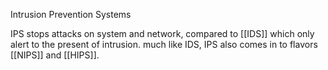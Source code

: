 Intrusion Prevention Systems

IPS stops attacks on system and network, compared to [[IDS]] which only alert to the present of intrusion. much like IDS, IPS also comes in to flavors [[NIPS]] and [[HIPS]]. 